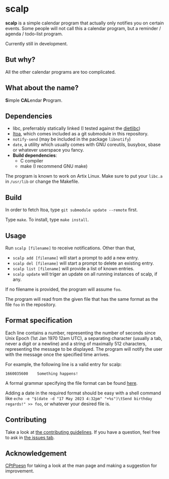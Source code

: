 # scalp

**scalp** is a simple calendar program that actually only notifies you on certain events. Some people will not call this a calendar program, but a reminder / agenda / todo-list program.

Currently still in development.

## But why?

All the other calendar programs are too complicated.

## What about the name?

**S**imple **CAL**endar **P**rogram.

## Dependencies

- libc, preferrably statically linked (I tested against the [dietlibc](https://www.fefe.de/dietlibc))
- [Itoa](https://github.com/nmke-de/Itoa), which comes included as a git submodule in this repository.
- `notify-send` (may be included in the package `libnotify`)
- `date`, a utility which usually comes with GNU coreutils, busybox, sbase or whatever userspace you fancy.
- **Build dependencies**:
  - C compiler
  - make (I recommend GNU make)

The program is known to work on Artix Linux. Make sure to put your `libc.a` in `/usr/lib` or change the Makefile.

## Build

In order to fetch Itoa, type `git submodule update --remote` first.

Type `make`. To install, type `make install`.

## Usage

Run `scalp [filename]` to receive notifications. Other than that,

- `scalp add [filename]` will start a prompt to add a new entry.
- `scalp del [filename]` will start a prompt to delete an existing entry.
- `scalp list [filename]` will provide a list of known entries.
- `scalp update` will triger an update on all running instances of scalp, if any.

If no filename is provided, the program will assume `foo`.

The program will read from the given file that has the same format as the file `foo` in the repository.

## Format specification

Each line contains a number, representing the number of seconds since Unix Epoch (1st Jan 1970 12am UTC), a separating character (usually a tab, never a digit or a newline) and a string of maximally 512 characters, representing the message to be displayed.
The program will notify the user with the message once the specified time arrives.

For example, the following line is a valid entry for scalp:

``1660035600	Something happens!``

A formal grammar specifying the file format can be found [here](GRAMMAR).

Adding a date in the required format should be easy with a shell command like `echo -e "$(date -d "17 May 2023 4:32pm" "+%s")\tSend birthday regards!" >> foo`, or whatever your desired file is.

## Contributing

Take a look at [the contributing guidelines](CONTRIBUTING.md). If you have a question, feel free to ask in [the issues tab](https://github.com/nmke-de/scalp/issues).

## Acknowledgement

[CPtPoesn](https://github.com/CPtPoesn) for taking a look at the man page and making a suggestion for improvement.
